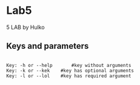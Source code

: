# Lab5

5 LAB by Hulko


## Keys and parameters

```

Key: -h or --help       #key without arguments
Key: -k or --kek	#key has optional arguments
Key: -l or --lol	#key has required argument

```



